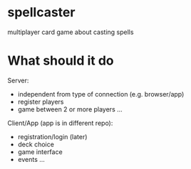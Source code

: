 # spellcaster
multiplayer card game about casting spells

# What should it do

Server:

+ independent from type of connection (e.g. browser/app)
+ register players
+ game between 2 or more players
...

Client/App (app is in different repo):

+ registration/login (later)
+ deck choice
+ game interface
+ events
...
